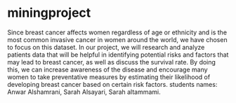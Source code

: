 # miningproject
Since breast cancer affects women regardless of age or ethnicity and is the most common invasive cancer in women around the world, we have chosen to focus on this dataset.
In our project, we will research and analyze patients data that will be helpful in identifying potential risks and factors that may lead to breast cancer, as well as discuss the survival rate. By doing this, we can increase awareness of the disease and encourage many women to take preventative measures by estimating their likelihood of developing breast cancer based on certain risk factors.
students names: Anwar Alshamrani, Sarah Alsayari, Sarah altammami.
